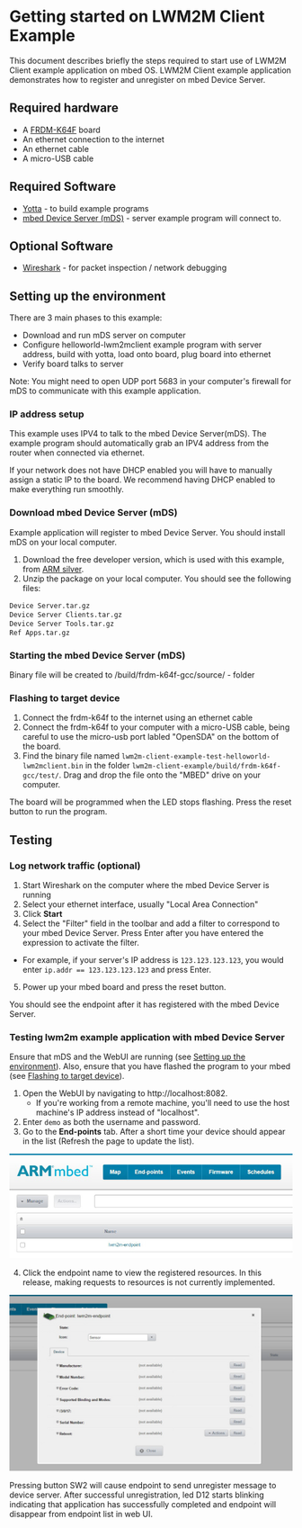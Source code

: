 # Getting started on LWM2M Client Example

This document describes briefly the steps required to start use of LWM2M Client example application on mbed OS. LWM2M Client example application demonstrates how to register and unregister on mbed Device Server.

## Required hardware
* A [FRDM-K64F](http://developer.mbed.org/platforms/frdm-k64f/) board
* An ethernet connection to the internet
* An ethernet cable
* A micro-USB cable

## Required Software

* [Yotta](http://docs.yottabuild.org/#installing) - to build example programs
* [mbed Device Server (mDS)](#download-mbed-device-server-mds) - server example program will connect to.

## Optional Software
* [Wireshark](https://www.wireshark.org/) - for packet inspection / network debugging

## Setting up the environment
There are 3 main phases to this example:

- Download and run mDS server on computer
- Configure helloworld-lwm2mclient example program with server address, build with yotta, load onto board, plug board into ethernet
- Verify board talks to server

Note: You might need to open UDP port 5683 in your computer's firewall for mDS to communicate with this example application.

### IP address setup

This example uses IPV4 to talk to the mbed Device Server(mDS). The example program should automatically grab an IPV4 address from the router when connected via ethernet.

If your network does not have DHCP enabled you will have to manually assign a static IP to the board. We recommend having DHCP enabled to make everything run smoothly.

### Download mbed Device Server (mDS)

Example application will register to mbed Device Server. You should install mDS on your local computer.

1. Download the free developer version, which is used with this example, from [ARM silver](https://silver.arm.com/browse/SEN00).
2. Unzip the package on your local computer. You should see the following files:
```
Device Server.tar.gz
Device Server Clients.tar.gz
Device Server Tools.tar.gz
Ref Apps.tar.gz
```

### Starting the mbed Device Server (mDS)

Binary file will be created to /build/frdm-k64f-gcc/source/ - folder

### Flashing to target device

1. Connect the frdm-k64f to the internet using an ethernet cable
2. Connect the frdm-k64f to your computer with a micro-USB cable, being careful to use the micro-usb port labled "OpenSDA" on the bottom of the board.
3. Find the binary file named `lwm2m-client-example-test-helloworld-lwm2mclient.bin` in the folder  `lwm2m-client-example/build/frdm-k64f-gcc/test/`. Drag and drop the file onto the "MBED" drive on your computer.

The board will be programmed when the LED stops flashing. Press the reset button to run the program.

## Testing

### Log network traffic (optional)

1. Start Wireshark on the computer where the mbed Device Server is running
2. Select your ethernet interface, usually "Local Area Connection"
3. Click **Start**
4. Select the "Filter" field in the toolbar and add a filter to correspond to your mbed Device Server. Press Enter after you have entered the expression to activate the filter.
  - For example, if your server's IP address is `123.123.123.123`, you would enter `ip.addr == 123.123.123.123` and press Enter.
5. Power up your mbed board and press the reset button.

You should see the endpoint after it has registered with the mbed Device Server.

### Testing lwm2m example application with mbed Device Server

Ensure that mDS and the WebUI are running (see [Setting up the environment](#setting-up-the-environment)). Also, ensure that you have flashed the program to your mbed (see [Flashing to target device](#flashing-to-target-device)).

1. Open the WebUI by navigating to http://localhost:8082.
    - If you're working from a remote machine, you'll need to use the host machine's IP address instead of "localhost".
2. Enter `demo` as both the username and password.
3. Go to the **End-points** tab. After a short time your device should appear in the list (Refresh the page to update the list).

![Node registered](img/registered.jpg)

4. Click the endpoint name to view the registered resources. In this release, making requests to resources is not currently implemented.

![Resource list](img/endpoint_resources.jpg)

Pressing button SW2 will cause endpoint to send unregister message to device server. After successful unregistration, led D12 starts blinking indicating that application has successfully completed and endpoint will disappear from endpoint list in web UI.
